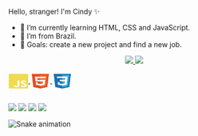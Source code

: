  Hello, stranger! I'm Cindy ✨

- 👾 I’m currently learning HTML, CSS and JavaScript.
- 🔰 I’m from Brazil.
- 📌 Goals: create a new project and find a new job.

<div align="center">
  <a href="https://github.com/eucindyn">
  <img height="180em" src="https://github-readme-stats.vercel.app/api?username=eucindyn&hide=contribs,prs &show_icons=true&theme=dracula&include_all_commits=true&count_private=true"/>
  <img height="180em" src="https://github-readme-stats.vercel.app/api/top-langs/?username=eucindyn&layout=compact&langs_count=7&theme=dracula"/>
</div>
        
<div style="display: inline_block"><br>
  <img align="center" alt="Rafa-Js" height="30" width="40" src="https://raw.githubusercontent.com/devicons/devicon/master/icons/javascript/javascript-plain.svg">
  <img align="center" alt="Rafa-HTML" height="30" width="40" src="https://raw.githubusercontent.com/devicons/devicon/master/icons/html5/html5-original.svg">
  <img align="center" alt="Rafa-CSS" height="30" width="40" src="https://raw.githubusercontent.com/devicons/devicon/master/icons/css3/css3-original.svg">
</div> 
        
  ##
 
<div> 
  <a href="https://instagram.com/eucindyn" target="_blank"><img src="https://img.shields.io/badge/-Instagram-%23E4405F?style=for-the-badge&logo=instagram&logoColor=white" target="_blank"></a>
  <a href="mailto:mcindynascimento@gmail.com"><img src="https://img.shields.io/badge/-Gmail-%23333?style=for-the-badge&logo=gmail&logoColor=white" target="_blank"></a>
  <a href="https:/www.linkedin.com/in/cindynascimento" target="_blank"><img src="https://img.shields.io/badge/-LinkedIn-%230077B5?style=for-the-badge&logo=linkedin&logoColor=white" target="_blank"></a>
   <a href="https://twitter.com/eucindyn" target="_blank"><img src="https://img.shields.io/badge/-Twitter-1DA1F2?style=for-the-badge&logo=gmail&logoColor=white" target="_blank"></a>

   ![Snake animation](https://github.com/eucindyn/eucindyn/blob/output/github-contribution-grid-snake.svg)
	
 </div>
        
        

        
